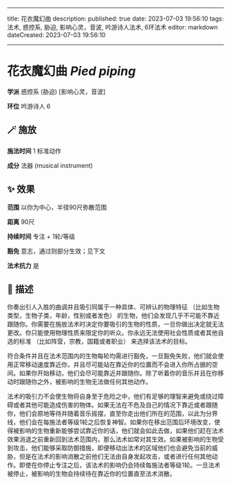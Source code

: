 
---
title: 花衣魔幻曲
description: 
published: true
date: 2023-07-03 19:56:10
tags: 法术, 惑控系, 胁迫, 影响心灵，音波, 吟游诗人法术, 6环法术
editor: markdown
dateCreated: 2023-07-03 19:56:10

---

# **花衣魔幻曲** *Pied piping*

**学派** 惑控系 (胁迫) \[影响心灵，音波\] 

**环位** 吟游诗人 6

## 🪄 施放

**施法时间** 1 标准动作

**成分** 法器 (musical instrument)

## ✨ 效果  

**范围** 以你为中心，半径90尺弥散范围

**距离** 90尺  

**持续时间** 专注 + 1轮/等级 

**豁免** 意志，通过则部分生效；见下文

**法术抗力** 是

## 📖 描述

你奏出引人入胜的曲调并且吸引同属于一种具体、可辨认的物理特征 （比如生物类型，生物子类，年龄，性别或者发色） 的生物，他们会发现几乎不可能不靠近跟随你。你需要在施放法术时决定你要吸引的生物的性质，一旦你做出决定就无法更改。你只能使用物理性质来限定你的听众。你永远无法使用社会性质或者其他自选的标准 （比如阵营，宗教，国籍或者职业） 来选择该法术的目标。

符合条件并且在法术范围内的生物每轮均需进行豁免，一旦豁免失败，他们就会使用正常移动速度靠近你，并且尽可能站在靠近你的位置而不会进入你所占据的空间。如果你开始移动，他们会尽可能靠近并跟随你。除了听着你的音乐并且在你移动时跟随你之外，被影响的生物无法做任何其他动作。

法术的吸引力不会使生物将自身至于危险之中，他们有足够的理智来避免或绕过障碍或者其他可能造成伤害的物体。如果无法在不危及自己的情况下靠近或者跟随你，他们会原地等待并随着音乐摇摆，直至你走出他们所在的范围，以此为分界线，他们会在每施法者等级1轮之后恢复神智。如果你在移出范围后环境改变，使得被影响的生物重新能够尝试靠近你的话，他们就会如此去做，如果他们赶在法术效果消退之前重新回到法术范围内，那么法术如常对其生效。如果被影响的生物受到攻击，他们能够采取防御措施，即便移动出法术的区域他们也会避免当前的威胁，但是在法术的影响消散之前他们无法由自身发起攻击，或者进行任何其他动作。即使在你停止专注之后，该法术的影响仍会持续每施法者等级1轮。一旦法术被停止，被影响的生物会持续待在靠近你的位置直至法术消散。
    